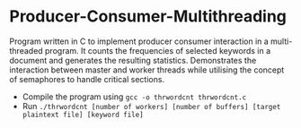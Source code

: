 # Producer-Consumer-Multithreading
Program written in C to implement producer consumer interaction in a multi-threaded program. It counts the frequencies of selected keywords in a document and generates the resulting statistics. Demonstrates the interaction between master and worker threads while utilising the concept of semaphores to handle critical sections. 

- Compile the program using ```gcc -o thrwordcnt thrwordcnt.c```
- Run ```./thrwordcnt [number of workers] [number of buffers] [target plaintext file] [keyword file]```



